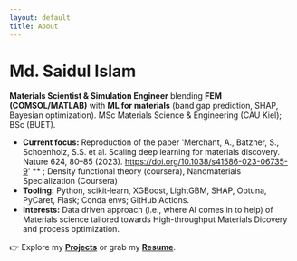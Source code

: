 ```yaml
---
layout: default
title: About
---
```


# Md. Saidul Islam
**Materials Scientist & Simulation Engineer** blending **FEM (COMSOL/MATLAB)** with **ML for materials** (band gap prediction, SHAP, Bayesian optimization). MSc Materials Science & Engineering (CAU Kiel); BSc (BUET).


- **Current focus:** Reproduction of the paper 'Merchant, A., Batzner, S., Schoenholz, S.S. et al. Scaling deep learning for materials discovery. Nature 624, 80–85 (2023). https://doi.org/10.1038/s41586-023-06735-9' ** ; Density functional theory (coursera), Nanomaterials Specialization (Coursera)
- **Tooling:** Python, scikit‑learn, XGBoost, LightGBM, SHAP, Optuna, PyCaret, Flask; Conda envs; GitHub Actions.
- **Interests:** Data driven approach (i.e., where AI comes in to help) of Materials science tailored towards High-throughput Materials Dicovery and process optimization.


👉 Explore my **[Projects](/projects)** or grab my **[Resume](/assets/resume/Resume_MD_Saidul_Islam.pdf)**.
